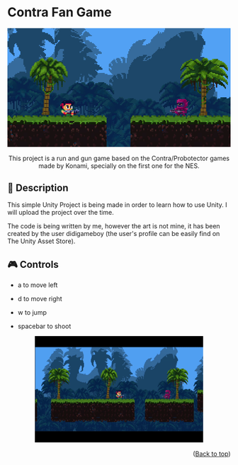 # Contra Fan Game

<p align="center">
  <img src="https://github.com/Daebore/Images/blob/main/contraRM.png?raw=true" alt="drawing" width="550"/>
</p>
<p align="center">
  This project is a run and gun game based on the Contra/Probotector games made by Konami, specially on the first one for the NES.
</p>
  
## :page_facing_up: Description 
  
This simple Unity Project is being made in order to learn how to use Unity. I will upload the project over the time. 

The code is being written by me, however the art is not mine, it has been created by the user didigameboy (the user's profile can be easily find on The Unity Asset Store).

## 	:video_game: Controls 
- a to move left

- d to move right

- w to jump

- spacebar to shoot

<p align="center">
  <img src="https://github.com/Daebore/Images/blob/main/demoContra.gif?raw=true" width="380" height="240" />
</p>

<p align="right">(<a href="#top">Back to top</a>)</p>
